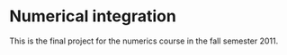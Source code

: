 Numerical integration
=====================

This is the final project for the numerics course in the fall semester 2011.
